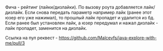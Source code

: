 Фича - рейтинг (лайки/дизлайки).
По вызову роута добавляется лайк/дизлайк. Если снова передать параметр например лайк (ранее этот юзер его уже нажимал), то прошлый лайк пропадет и удалится из бд. Если ранее был установлен лайк, а юзер передумал и нажал дизлайк - лайк пропадет, заменится на дизлайк.

Ссылка на пул реквест - https://github.com/Malcevfs/java-explore-with-me/pull/3